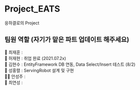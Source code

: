 # Project_EATS
응하결로의 Project

## 팀원 역할 (자기가 맡은 파트 업데이트 해주세요)  
🧓 최재훈 :    
🧑 허재현 : 취업 완료 (2021.07.2x)       
👦 김현수 : EntityFramework DB 연동, Data Select/Insert 테스트 (8/2)   
🧔 성홍렬 : ServingRobot 설계 및 구현   
👩‍🦰 안성주 :    
👩 최연성 :     
